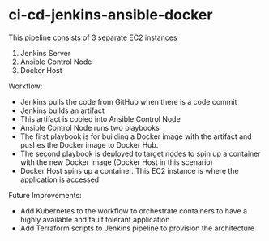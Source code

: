# ci-cd-jenkins-ansible-docker
This pipeline consists of 3 separate EC2 instances 
1. Jenkins Server
2. Ansible Control Node
3. Docker Host

Workflow:
- Jenkins pulls the code from GitHub when there is a code commit
- Jenkins builds an artifact 
- This artifact is copied into Ansible Control Node
- Ansible Control Node runs two playbooks
- The first playbook is for building a Docker image  with the artifact and pushes the Docker image to Docker Hub. 
- The second playbook is deployed to target nodes to spin up a container with the new Docker image (Docker Host in this scenario)
- Docker Host spins up a container. This EC2 instance is where the application is accessed

Future Improvements:
- Add Kubernetes to the workflow to orchestrate containers to have a  highly available and fault tolerant application
- Add Terraform scripts to Jenkins pipeline to provision the architecture
